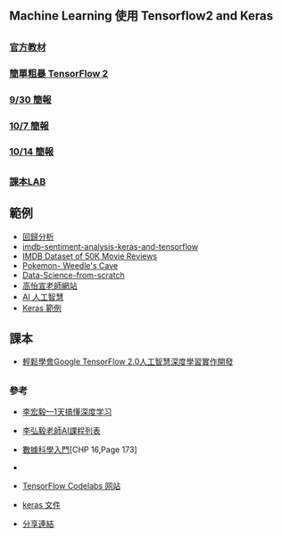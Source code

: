 ## Machine Learning 使用 Tensorflow2 and Keras
##
### [官方教材](https://github.com/czy36mengfei/tensorflow2_tutorials_chinese)
### [簡單粗暴 TensorFlow 2 ](https://tf.wiki/zh_hant/)
### [9/30 簡報](https://github.com/jumbokh/class1091/blob/master/ML/tf2-class.pptx)
### [10/7 簡報](https://github.com/jumbokh/class1091/blob/master/ML/docs/CH02.ppt)
### [10/14 簡報](https://github.com/jumbokh/class1091/blob/master/ML/docs/CH03.ppt)
##
### [課本LAB](https://drive.google.com/drive/folders/1RIAZivl1IG4vbC2sf0h_N8jRnfiiL0tU?usp=sharing)
## 範例
* [回歸分析](https://nbviewer.jupyter.org/github/jumbokh/class1091/blob/master/ML/5_6%E5%B0%88%E9%A1%8C_%E7%B7%9A%E6%80%A7%E5%9B%9E%E6%AD%B8.ipynb)
* [imdb-sentiment-analysis-keras-and-tensorflow](https://github.com/jumbokh/class1091/blob/master/ML/notebooks/imdb-sentiment-analysis-keras-and-tensorflow.ipynb)
* [IMDB Dataset of 50K Movie Reviews](https://www.kaggle.com/lakshmi25npathi/imdb-dataset-of-50k-movie-reviews)
* [Pokemon- Weedle's Cave](https://www.kaggle.com/terminus7/pokemon-challenge)
* [Data-Science-from-scratch](https://github.com/joelgrus/data-science-from-scratch/blob/master/scratch/logistic_regression.py)
* [高怡宣老師網站](https://sites.google.com/view/yhkao/%E9%A6%96%E9%A0%81?authuser=0)
* [AI 人工智慧](https://drive.google.com/drive/folders/15kyGSVE06YQKf64xIcn_sKGDQH0AWU6w?usp=sharing)
* [Keras 範例](https://drive.google.com/drive/folders/1BNDekb21wMyzDqM4LmtnN3v0qlsmrBQZ?usp=sharing)
## 課本
* [輕鬆學會Google TensorFlow 2.0人工智慧深度學習實作開發](https://www.books.com.tw/products/0010832030)
##
### 參考
* [李宏毅—1天搞懂深度学习](https://github.com/jumbokh/class1091/blob/master/ML/%E6%9D%8E%E5%AE%8F%E6%AF%85%E2%80%941%E5%A4%A9%E6%90%9E%E6%87%82%E6%B7%B1%E5%BA%A6%E5%AD%A6%E4%B9%A0.pdf)
* [李弘毅老師AI課程列表](http://speech.ee.ntu.edu.tw/~tlkagk/courses_ML19.html)
* [數據科學入門](https://github.com/jumbokh/class1091/blob/master/ML/docs/%E6%95%B0%E6%8D%AE%E7%A7%91%E5%AD%A6%E5%85%A5%E9%97%A8.pdf)[CHP 16,Page 173]
* []()
* [TensorFlow Codelabs 网站](https://codelabs.tf.wiki/)
* [keras 文件](https://keras.io/zh/)

* [分享連結](https://drive.google.com/drive/folders/1RIAZivl1IG4vbC2sf0h_N8jRnfiiL0tU?usp=sharing)

